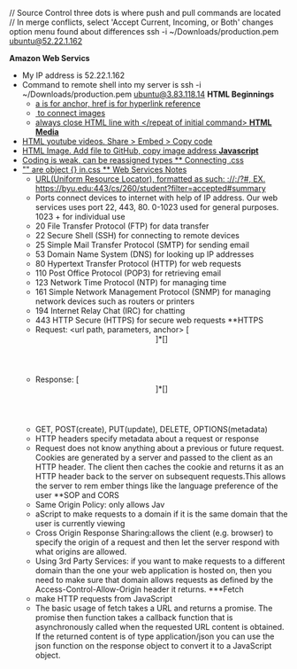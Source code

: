 // Source Control three dots is where push and pull commands are located
// In merge conflicts,  select 'Accept Current, Incoming, or Both' changes option menu found about differences
ssh -i ~/Downloads/production.pem ubuntu@52.22.1.162

**Amazon Web Servics**
- My IP address is 52.22.1.162
- Command to remote shell into my server is ssh -i ~/Downloads/production.pem ubuntu@3.83.118.14
**HTML Beginnings**
  - <a href = "URL"> a is for anchor, href is for hyperlink reference
  - <img scr = "URL.jpg"> to connect images
  - always close HTML line with </repeat of initial command>
**HTML Media**
- HTML youtube videos. Share > Embed > Copy code
- HTML Image. Add file to GitHub, copy image address
**Javascript**
- Coding is weak, can be reassigned types
** Connecting .css
- "" are object {} in.css
** Web Services Notes
  - URL(Uniform Resource Locator), formatted as such: <scheme>://<domain name>:<port>/<path>?<parameters>#<anchor>, EX. https://byu.edu:443/cs/260/student?filter=accepted#summary
  - Ports connect devices to internet with help of IP address. Our web services uses port 22, 443, 80. 0-1023 used for general purposes. 1023 + for individual use
  - 20	File Transfer Protocol (FTP) for data transfer
  - 22	Secure Shell (SSH) for connecting to remote devices
  - 25	Simple Mail Transfer Protocol (SMTP) for sending email
  - 53	Domain Name System (DNS) for looking up IP addresses
  - 80	Hypertext Transfer Protocol (HTTP) for web requests
  - 110	Post Office Protocol (POP3) for retrieving email
  - 123	Network Time Protocol (NTP) for managing time
  - 161	Simple Network Management Protocol (SNMP) for managing network devices such as routers or printers
  - 194	Internet Relay Chat (IRC) for chatting
  - 443	HTTP Secure (HTTPS) for secure web requests
**HTTPS
  - Request: <verb> <url path, parameters, anchor> <version>[<header key: value>]*[<body>]
  - Response: <version> <status code> <status string>[<header key: value>]*[<body>]
  - GET, POST(create), PUT(update), DELETE, OPTIONS(metadata)
  - HTTP headers specify metadata about a request or response
  - Request does not know anything about a previous or future request. Cookies are generated by a server and passed to the client as an HTTP header. The client then caches the cookie and returns it as an HTTP header back to the server on subsequent requests.This allows the server to rem ember things like the language preference of the user
**SOP and CORS
  - Same Origin Policy: only allows Jav
  - aScript to make requests to a domain if it is the same domain that the user is currently viewing
  - Cross Origin Response Sharing:allows the client (e.g. browser) to specify the origin of a request and then let the server respond with what origins are allowed.
  - Using 3rd Party Services: if you want to make requests to a different domain than the one your web application is hosted on, then you need to make sure that domain allows requests as defined by the Access-Control-Allow-Origin header it returns.
***Fetch
  - make HTTP requests from JavaScript
  - The basic usage of fetch takes a URL and returns a promise. The promise then function takes a callback function that is asynchronously called when the requested URL content is obtained. If the returned content is of type application/json you can use the json function on the response object to convert it to a JavaScript object.




